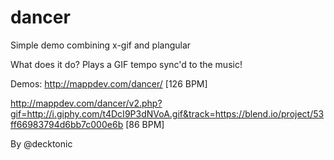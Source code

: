 dancer
======

Simple demo combining x-gif and plangular

What does it do? Plays a GIF tempo sync'd to the music!

Demos: 
http://mappdev.com/dancer/ [126 BPM]

http://mappdev.com/dancer/v2.php?gif=http://i.giphy.com/t4DcI9P3dNVoA.gif&track=https://blend.io/project/53ff66983794d6bb7c000e6b [86 BPM]

By @decktonic 
